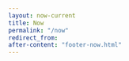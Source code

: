 ```yaml
---
layout: now-current
title: Now
permalink: "/now"
redirect_from:
after-content: "footer-now.html"
---
```

